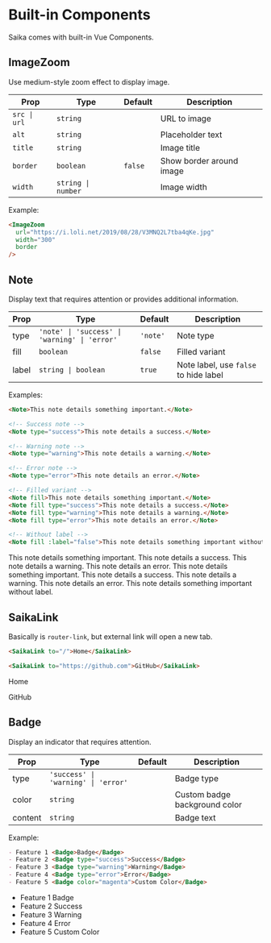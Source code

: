 # Built-in Components

Saika comes with built-in Vue Components.

## ImageZoom

Use medium-style zoom effect to display image.

| Prop         | Type               | Default | Description              |
| ------------ | ------------------ | ------- | ------------------------ |
| `src \| url` | `string`           |         | URL to image             |
| `alt`        | `string`           |         | Placeholder text         |
| `title`      | `string`           |         | Image title              |
| `border`     | `boolean`          | `false` | Show border around image |
| `width`      | `string \| number` |         | Image width              |

Example:

```markdown
<ImageZoom
  url="https://i.loli.net/2019/08/28/V3MNQ2L7tba4qKe.jpg"
  width="300"
  border
/>
```

<ImageZoom
  url="https://i.loli.net/2019/08/28/V3MNQ2L7tba4qKe.jpg"
  width="300"
  border
/>

## Note

Display text that requires attention or provides additional information.

| Prop  | Type                                          | Default  | Description                           |
| ----- | --------------------------------------------- | -------- | ------------------------------------- |
| type  | `'note' \| 'success' \| 'warning' \| 'error'` | `'note'` | Note type                             |
| fill  | `boolean`                                     | `false`  | Filled variant                        |
| label | `string \| boolean`                           | `true`   | Note label, use `false` to hide label |

Examples:

```markdown
<Note>This note details something important.</Note>

<!-- Success note -->
<Note type="success">This note details a success.</Note>

<!-- Warning note -->
<Note type="warning">This note details a warning.</Note>

<!-- Error note -->
<Note type="error">This note details an error.</Note>

<!-- Filled variant -->
<Note fill>This note details something important.</Note>
<Note fill type="success">This note details a success.</Note>
<Note fill type="warning">This note details a warning.</Note>
<Note fill type="error">This note details an error.</Note>

<!-- Without label -->
<Note fill :label="false">This note details something important without label.</Note>
```

<Note>This note details something important.</Note>
<Note type="success">This note details a success.</Note>
<Note type="warning">This note details a warning.</Note>
<Note type="error">This note details an error.</Note>
<Note fill>This note details something important.</Note>
<Note fill type="success">This note details a success.</Note>
<Note fill type="warning">This note details a warning.</Note>
<Note fill type="error">This note details an error.</Note>
<Note fill :label="false">This note details something important without label.</Note>

## SaikaLink

Basically is `router-link`, but external link will open a new tab.

```markdown
<SaikaLink to="/">Home</SaikaLink>

<SaikaLink to="https://github.com">GitHub</SaikaLink>
```

<SaikaLink to="/">Home</SaikaLink>

<SaikaLink to="https://github.com">GitHub</SaikaLink>

## Badge <Badge content="2.5.0+" />

Display an indicator that requires attention.

| Prop    | Type                                | Default | Description                   |
| ------- | ----------------------------------- | ------- | ----------------------------- |
| type    | `'success' \| 'warning' \| 'error'` |         | Badge type                    |
| color   | `string`                            |         | Custom badge background color |
| content | `string`                            |         | Badge text                    |

Example:

```markdown
- Feature 1 <Badge>Badge</Badge>
- Feature 2 <Badge type="success">Success</Badge>
- Feature 3 <Badge type="warning">Warning</Badge>
- Feature 4 <Badge type="error">Error</Badge>
- Feature 5 <Badge color="magenta">Custom Color</Badge>
```

- Feature 1 <Badge>Badge</Badge>
- Feature 2 <Badge type="success">Success</Badge>
- Feature 3 <Badge type="warning">Warning</Badge>
- Feature 4 <Badge type="error">Error</Badge>
- Feature 5 <Badge color="magenta">Custom Color</Badge>
